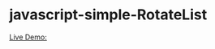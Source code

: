 # javascript-simple-RotateList

<a href="https://hareeshcs33.github.io/javascript-simple-RotateList/">Live Demo:</a>

